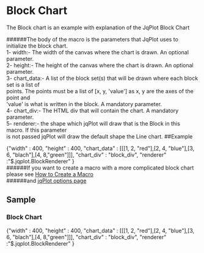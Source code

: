 [jqplot options]:http://www.jqplot.com/docs/files/jqPlotOptions-txt.html#jqPlot_Options
# Block Chart

The Block chart is an example with explanation of the JqPlot Block Chart

######The body of the macro is the parameters that JqPlot uses to initialize the block chart.  
    1- width:- The width of the canvas where the chart is drawn. An optional parameter.  
    2- height:- The height of the canvas where the chart is drawn. An optional parameter.  
    3- chart_data:- A list of the block set(s) that will be drawn where each block set is a list of  
       points. The points must be a list of [x, y, 'value'] as x, y are the axes of the point and  
       'value' is what is written in the block. A mandatory parameter.  
    4- chart_div:- The HTML div that will contain the chart. A mandatory parameter.  
    5- renderer:- the shape which jqPlot will draw that is the Block in this macro. If this parameter  
       is not passed jqPlot will draw the default shape the Line chart.
##Example
    <div class="macro macro_jqplot">
        {"width" : 400,
         "height" : 400,
         "chart_data" : [[[1, 2, "red"],[2, 4, "blue"],[3, 6, "blach"],[4, 8,"green"]]],
         "chart_div" : "block_div",
         "renderer" :"$.jqplot.BlockRenderer"
        }
    </div>
######If you want to create a macro with a more complicated block chart please see [How to Create a Macro](/sampleapp/#/alkiradocs/Macros_HOWTO)  
######and [jqPlot options page][jqplot options]  
## Sample
### Block Chart
<div class="macro macro_jqplot">
{"width" : 400,
 "height" : 400,
 "chart_data" : [[[1, 2, "red"],[2, 4, "blue"],[3, 6, "blach"],[4, 8,"green"]]],
 "chart_div" : "block_div",
 "renderer" :"$.jqplot.BlockRenderer"
}
</div>